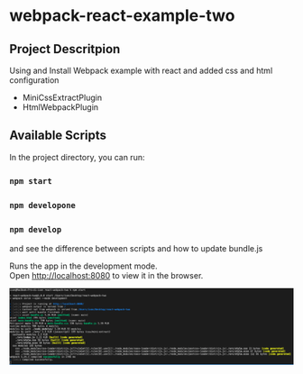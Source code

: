 # webpack-react-example-two

## Project Descritpion
Using and Install Webpack  example with react  and added css and html configuration
- MiniCssExtractPlugin
- HtmlWebpackPlugin
## Available Scripts

In the project directory, you can run:
### `npm start`
### `npm developone`
### `npm develop`

and see the difference between scripts and how to update bundle.js

Runs the app in the development mode.<br />
Open [http://localhost:8080](http://localhost:8080) to view it in the browser.

![alt screen](https://github.com/iwanoisch/webpack-react-example-two/blob/main/screen.png)